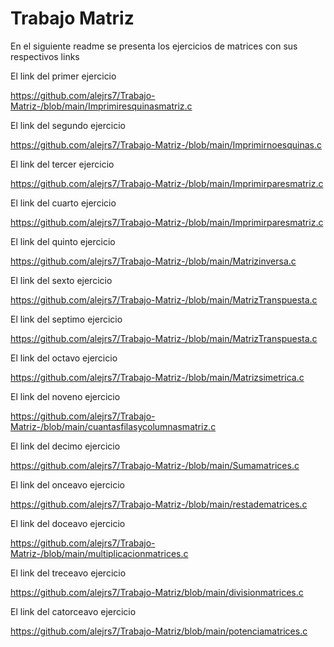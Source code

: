 # Trabajo Matriz
En el siguiente readme se presenta los ejercicios de matrices con sus respectivos links

El link del primer ejercicio

https://github.com/alejrs7/Trabajo-Matriz-/blob/main/Imprimiresquinasmatriz.c

El link del segundo ejercicio

https://github.com/alejrs7/Trabajo-Matriz-/blob/main/Imprimirnoesquinas.c

El link del tercer ejercicio

https://github.com/alejrs7/Trabajo-Matriz-/blob/main/Imprimirparesmatriz.c

El link del cuarto ejercicio

https://github.com/alejrs7/Trabajo-Matriz-/blob/main/Imprimirparesmatriz.c

El link del quinto ejercicio

https://github.com/alejrs7/Trabajo-Matriz-/blob/main/Matrizinversa.c

El link del sexto ejercicio 

https://github.com/alejrs7/Trabajo-Matriz-/blob/main/MatrizTranspuesta.c

El link del septimo ejercicio 

https://github.com/alejrs7/Trabajo-Matriz-/blob/main/MatrizTranspuesta.c

El link del octavo ejercicio 

https://github.com/alejrs7/Trabajo-Matriz-/blob/main/Matrizsimetrica.c

El link del noveno ejercicio

https://github.com/alejrs7/Trabajo-Matriz-/blob/main/cuantasfilasycolumnasmatriz.c

El link del decimo ejercicio

https://github.com/alejrs7/Trabajo-Matriz-/blob/main/Sumamatrices.c

El link del onceavo ejercicio

https://github.com/alejrs7/Trabajo-Matriz-/blob/main/restadematrices.c

El link del doceavo ejercicio

https://github.com/alejrs7/Trabajo-Matriz-/blob/main/multiplicacionmatrices.c

El link del treceavo ejercicio 

https://github.com/alejrs7/Trabajo-Matriz/blob/main/divisionmatrices.c

El link del catorceavo ejercicio 

https://github.com/alejrs7/Trabajo-Matriz/blob/main/potenciamatrices.c


